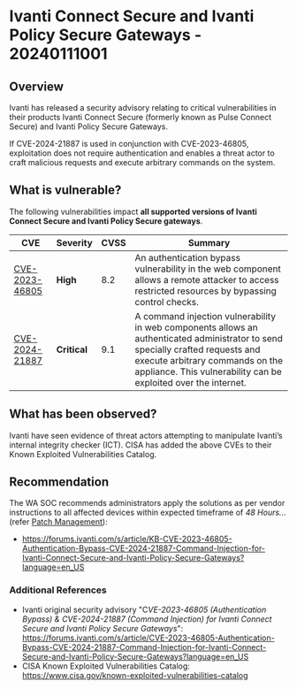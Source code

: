 # Ivanti Connect Secure and Ivanti Policy Secure Gateways - 20240111001

## Overview

Ivanti has released a security advisory relating to critical vulnerabilities in their products Ivanti Connect Secure (formerly known as Pulse Connect Secure) and Ivanti Policy Secure Gateways.

If CVE-2024-21887 is used in conjunction with CVE-2023-46805, exploitation does not require authentication and enables a threat actor to craft malicious requests and execute arbitrary commands on the system. 


## What is vulnerable?

The following vulnerabilities impact **all supported versions of Ivanti Connect Secure and Ivanti Policy Secure gateways**.

| CVE | Severity | CVSS | Summary |
| --- | --- | --- | --- |
| [CVE-2023-46805](https://www.cve.org/CVERecord?id=CVE-2023-46805) | **High** | 8.2 | An authentication bypass vulnerability in the web component allows a remote attacker to access restricted resources by bypassing control checks. |
| [CVE-2024-21887]((https://www.cve.org/CVERecord?id=CVE-2024-21887)) | **Critical** | 9.1 | A command injection vulnerability in web components allows an authenticated administrator to send specially crafted requests and execute arbitrary commands on the appliance. This vulnerability can be exploited over the internet. |


## What has been observed?

Ivanti have seen evidence of threat actors attempting to manipulate Ivanti’s internal integrity checker (ICT). CISA has added the above CVEs to their Known Exploited Vulnerabilities Catalog.


## Recommendation

The WA SOC recommends administrators apply the solutions as per vendor instructions to all affected devices within expected timeframe of *48 Hours...* (refer [Patch Management](../guidelines/patch-management.md)):

- <https://forums.ivanti.com/s/article/KB-CVE-2023-46805-Authentication-Bypass-CVE-2024-21887-Command-Injection-for-Ivanti-Connect-Secure-and-Ivanti-Policy-Secure-Gateways?language=en_US>


### Additional References
- Ivanti original security advisory "C*VE-2023-46805 (Authentication Bypass) & CVE-2024-21887 (Command Injection) for Ivanti Connect Secure and Ivanti Policy Secure Gateways*": <https://forums.ivanti.com/s/article/CVE-2023-46805-Authentication-Bypass-CVE-2024-21887-Command-Injection-for-Ivanti-Connect-Secure-and-Ivanti-Policy-Secure-Gateways?language=en_US>
- CISA Known Exploited Vulnerabilities Catalog: <https://www.cisa.gov/known-exploited-vulnerabilities-catalog>